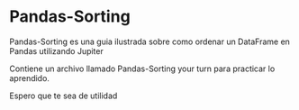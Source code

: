 # Pandas-Sorting

Pandas-Sorting es una guia ilustrada sobre como ordenar un DataFrame en Pandas utilizando Jupiter

Contiene un archivo llamado Pandas-Sorting your turn para practicar lo aprendido.

Espero que te sea de utilidad

